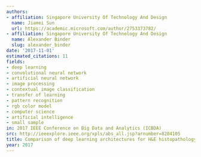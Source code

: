 ```yaml
---
authors:
- affiliation: Singapore University Of Technology And Design
  name: Jiamei Sun
  url: https://academic.microsoft.com/author/2753373782/
- affiliation: Singapore University Of Technology And Design
  name: Alexander Binder
  slug: alexander_binder
date: '2017-11-01'
estimated_citations: 11
fields:
- deep learning
- convolutional neural network
- artificial neural network
- image processing
- contextual image classification
- transfer of learning
- pattern recognition
- rgb color model
- computer science
- artificial intelligence
- small sample
in: 2017 IEEE Conference on Big Data and Analytics (ICBDA)
src: http://ieeexplore.ieee.org/xpls/abs_all.jsp?arnumber=8284105
title: Comparison of deep learning architectures for H&E histopathology images
year: 2017
---
```

